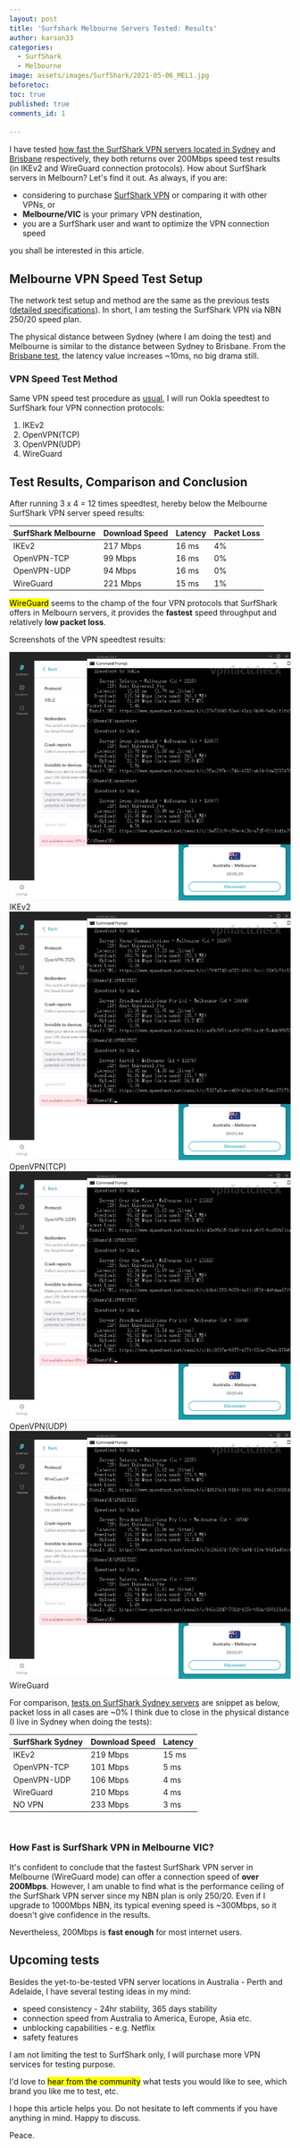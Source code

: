 ```yaml
---
layout: post
title: 'Surfshark Melbourne Servers Tested: Results'
author: karson33
categories:
  - SurfShark
  - Melbourne
image: assets/images/SurfShark/2021-05-06_MEL1.jpg
beforetoc: 
toc: true
published: true
comments_id: 1

---
```


I have tested [how fast the SurfShark VPN servers located in Sydney](https://karson33.github.io/vpnfactcheck/is-surfshark-fast-in-sydney/) and [Brisbane](https://karson33.github.io/vpnfactcheck/how-fast-surfshark-brisbane/) respectively, they both returns over 200Mbps speed test results (in IKEv2 and WireGuard connection protocols). How about SurfShark servers in Melbourn? Let's find it out. As always, if you are:

* considering to purchase [SurfShark VPN](https://surfshark.com/) or comparing it with other VPNs, or 
* **Melbourne/VIC** is your primary VPN destination, 
* you are a SurfShark user and want to optimize the VPN connection speed

you shall be interested in this article. 

## Melbourne VPN Speed Test Setup

The network test setup and method are the same as the previous tests ([detailed specifications](https://karson33.github.io/vpnfactcheck/is-surfshark-fast-in-sydney/)). In short, I am testing the SurfShark VPN via NBN 250/20 speed plan.

The physical distance between Sydney (where I am doing the test) and Melbourne is similar to the distance between Sydney to Brisbane. From the [Brisbane test](https://karson33.github.io/vpnfactcheck/how-fast-surfshark-brisbane/), the latency value increases ~10ms, no big drama still.

### VPN Speed Test Method

Same VPN speed test procedure as [usual](https://karson33.github.io/vpnfactcheck/is-surfshark-fast-in-sydney/), I will run Ookla speedtest to SurfShark four VPN connection protocols: 

1. IKEv2
2. OpenVPN(TCP)
3. OpenVPN(UDP)
4. WireGuard

## Test Results, Comparison and Conclusion

After running 3 x 4 = 12 times speedtest, hereby below the Melbourne SurfShark VPN server speed results:

| SurfShark Melbourne | Download Speed | Latency | Packet Loss |
|------------------|----------------|---------|---------|
| IKEv2            | 217 Mbps       | 16 ms   | 4% |
| OpenVPN-TCP      | 99 Mbps       | 16 ms    | 0% |
| OpenVPN-UDP      | 94 Mbps       | 16 ms    | 0% |
| WireGuard        | 221 Mbps       | 15 ms    | 1% |

<mark>WireGuard</mark> seems to the champ of the four VPN protocols that SurfShark offers in Melbourn servers, it provides the **fastest** speed throughput and relatively **low packet loss**.

Screenshots of the VPN speedtest results:

![SurfShark Melbourne IKEV2 Speedtest Results](../assets/images/SurfShark/2021-05-06_MEL-IKEV2.jpg)IKEv2        
![SurfShark Melbourne OpenVPN(TCP) Speedtest Results](../assets/images/SurfShark/2021-05-06_MEL-OPENVPNTCP.jpg)OpenVPN(TCP)
![SurfShark Melbourne OpenVPN(UDP) Speedtest Results](../assets/images/SurfShark/2021-05-06_MEL-OPENVPNUDP.jpg)OpenVPN(UDP)
![SurfShark Melbourne Wireguard Speedtest Results](../assets/images/SurfShark/2021-05-06_MEL-WIREGUARD.jpg)WireGuard

For comparison, [tests on SurfShark Sydney servers](https://karson33.github.io/vpnfactcheck/is-surfshark-fast-in-sydney/) are snippet as below, packet loss in all cases are ~0% I think due to close in the physical distance (I live in Sydney when doing the tests):

| SurfShark Sydney | Download Speed | Latency |
|------------------|----------------|---------|
| IKEv2            | 219 Mbps       | 15 ms   |
| OpenVPN-TCP      | 101 Mbps       | 5 ms    |
| OpenVPN-UDP      | 106 Mbps       | 4 ms    |
| WireGuard        | 210 Mbps       | 4 ms    |
| NO VPN           | 233 Mbps       | 3 ms    |

<br>

### How Fast is SurfShark VPN in Melbourne VIC?

It's confident to conclude that the fastest SurfShark VPN server in Melbourne (WireGuard mode) can offer a connection speed of **over 200Mbps**. However, I am unable to find what is the performance ceiling of the SurfShark VPN server since my NBN plan is only 250/20. Even if I upgrade to 1000Mbps NBN, its typical evening speed is ~300Mbps, so it doesn't give confidence in the results. 

Nevertheless, 200Mbps is **fast enough** for most internet users. 

## Upcoming tests

Besides the yet-to-be-tested VPN server locations in Australia - Perth and Adelaide, I have several testing ideas in my mind:

* speed consistency - 24hr stability, 365 days stability 
* connection speed from Australia to America, Europe, Asia etc.
* unblocking capabilities - e.g. Netflix
* safety features

I am not limiting the test to SurfShark only, I will purchase more VPN services for testing purpose. 

I'd love to <mark>hear from the community</mark> what tests you would like to see, which brand you like me to test, etc. 

I hope this article helps you. Do not hesitate to left comments if you have anything in mind. Happy to discuss.

Peace.